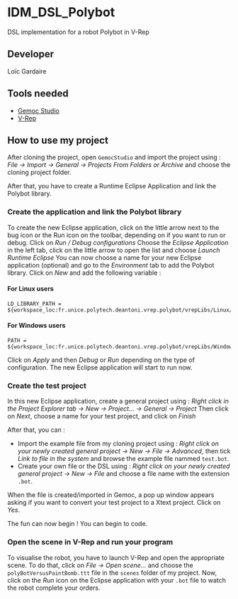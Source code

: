 # IDM_DSL_Polybot

DSL implementation for a robot Polybot in V-Rep

## Developer

Loïc Gardaire

## Tools needed

- [Gemoc Studio](https://ci.inria.fr/gemoc/job/gemoc-studio-eclipsefork/job/concurrency-coordination/lastSuccessfulBuild/artifact/gemoc-studio/gemoc_studio/releng/org.eclipse.gemoc.gemoc_studio.product/target/products/)
- [V-Rep](http://www.coppeliarobotics.com/downloads.html)

## How to use my project

After cloning the project, open `GemocStudio` and import the project using : *File -> Import -> General -> Projects From Folders or Archive* and choose the cloning project folder.

After that, you have to create a Runtime Eclipse Application and link the Polybot library.

### Create the application and link the Polybot library

To create the new Eclipse application, click on the little arrow next to the bug icon or the Run icon on the toolbar, depending on if you want to run or debug.
Click on *Run / Debug configurations*
Choose the *Eclipse Application* in the left tab, click on the little arrow to open the list and choose *Launch Runtime Eclipse*
You can now choose a name for your new Eclipse application (optional) and go to the *Environment* tab to add the Polybot library.
Click on *New* and add the following variable :

#### For Linux users

```
LD_LIBRARY_PATH = ${workspace_loc:fr.unice.polytech.deantoni.vrep.polybot/vrepLibs/Linux/64Bit}
```

#### For Windows users

```
PATH = ${workspace_loc:fr.unice.polytech.deantoni.vrep.polybot/vrepLibs/Windows/64Bit}
```

Click on *Apply* and then *Debug* or *Run* depending on the type of configuration.
The new Eclipse application will start to run now.

### Create the test project

In this new Eclipse application, create a general project using : *Right click in the Project Explorer tab -> New -> Project... -> General -> Project*
Then click on *Next*, choose a name for your test project, and click on *Finish*

After that, you can :

- Import the example file from my cloning project using : *Right click on your newly created general project -> New -> File -> Advanced*, then tick *Link to file in the system* and browse the example file nammed `test.bot`.
- Create your own file or the DSL using : *Right click on your newly created general project -> New -> File* and choose a file name with the extension `.bot`.

When the file is created/imported in Gemoc, a pop up window appears asking if you want to convert your test project to a Xtext project. Click on *Yes*.

The fun can now begin ! You can begin to code.

### Open the scene in V-Rep and run your program

To visualise the robot, you have to launch V-Rep and open the appropriate scene.
To do that, click on *File -> Open scene...* and choose the `polyBotVersusPaintBomb.ttt` file in the `scenes` folder of my project.
Now, click on the *Run* icon on the Eclipse application with your `.bot` file to watch the robot complete your orders.